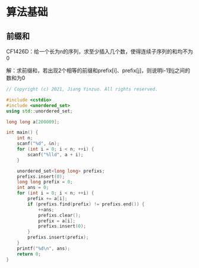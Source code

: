 # 算法基础

## 前缀和

CF1426D：给一个长为n的序列，求至少插入几个数，使得连续子序列的和均不为0

解：求前缀和，若出现2个相等的前缀和prefix[i]、prefix[j]，则说明i-1到j之间的数和为0

```c++
// Copyright (c) 2021, Jiang Yinzuo. All rights reserved.

#include <cstdio>
#include <unordered_set>
using std::unordered_set;

long long a[200009];

int main() {
    int n;
    scanf("%d", &n);
    for (int i = 0; i < n; ++i) {
        scanf("%lld", a + i);
    }

    unordered_set<long long> prefixs;
    prefixs.insert(0);
    long long prefix = 0;
    int ans = 0;
    for (int i = 0; i < n; ++i) {
        prefix += a[i];
        if (prefixs.find(prefix) != prefixs.end()) {
            ++ans;
            prefixs.clear();
            prefix = a[i];
            prefixs.insert(0);
        }
        prefixs.insert(prefix);
    }
    printf("%d\n", ans);
    return 0;
}

```

